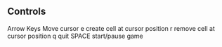 ## Controls

Arrow Keys      Move cursor
e               create cell at cursor position
r               remove cell at cursor position
q               quit
SPACE           start/pause game
